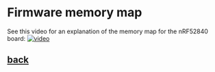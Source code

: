 # Firmware memory map
See this video for an explanation of the memory map for the nRF52840 board:
[![video](https://img.youtube.com/vi/MZ6Qz32tY0c/hqdefault.jpg)](https://youtu.be/MZ6Qz32tY0c)  
## [back](../README.md)
